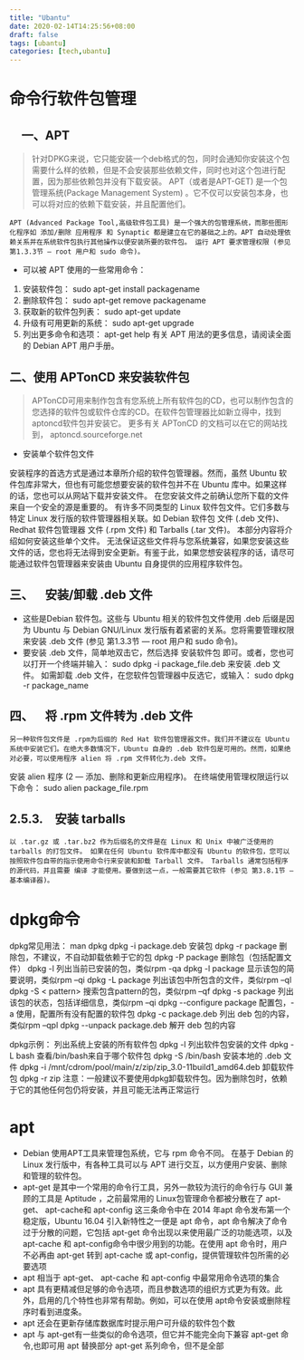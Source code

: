 ```yaml
---
title: "Ubantu"
date: 2020-02-14T14:25:56+08:00
draft: false
tags: [ubantu]
categories: [tech,ubantu]
---
```

#  命令行软件包管理
##  一、APT
> 针对DPKG来说，它只能安装一个deb格式的包，同时会通知你安装这个包需要什么样的依赖，但是不会安装那些依赖文件，同时也对这个包进行配置，因为那些依赖包并没有下载安装。
> APT（或者是APT-GET) 是一个包管理系统(Package Management System) 。它不仅可以安装包本身，也可以将对应的依赖下载安装，并且配置他们。
    
    APT (Advanced Package Tool,高级软件包工具) 是一个强大的包管理系统，而那些图形化程序如 添加/删除 应用程序 和 Synaptic 都是建立在它的基础之上的。APT 自动处理依赖关系并在系统软件包执行其他操作以便安装所要的软件包。 运行 APT 要求管理权限 (参见 第1.3.3节 ― root 用户和 sudo 命令)。 

* 可以被 APT 使用的一些常用命令：
1. 安装软件包：
sudo apt-get install packagename
2. 删除软件包：
sudo apt-get remove packagename
3. 获取新的软件包列表：
sudo apt-get update
4. 升级有可用更新的系统：
sudo apt-get upgrade
5. 列出更多命令和选项：
apt-get help
有关 APT 用法的更多信息，请阅读全面的 Debian APT 用户手册。

## 二、使用 APTonCD 来安装软件包
> APTonCD可用来制作包含有您系统上所有软件包的CD，也可以制作包含的您选择的软件包或软件仓库的CD。在软件包管理器比如新立得中，找到aptoncd软件包并安装它。
更多有关 APTonCD 的文档可以在它的网站找到， aptoncd.sourceforge.net

* 安装单个软件包文件
  
安装程序的首选方式是通过本章所介绍的软件包管理器。然而，虽然 Ubuntu 软件包库非常大，但也有可能您想要安装的软件包并不在 Ubuntu 库中。如果这样的话，您也可以从网站下载并安装文件。 在您安装文件之前确认您所下载的文件来自一个安全的源是重要的。 有许多不同类型的 Linux 软件包文件。它们多数与特定 Linux 发行版的软件管理器相关联。如 Debian 软件包 文件 (.deb 文件)、Redhat 软件包管理器 文件 (.rpm 文件) 和 Tarballs (.tar 文件)。 本部分内容将介绍如何安装这些单个文件。 无法保证这些文件将与您系统兼容，如果您安装这些文件的话，您也将无法得到安全更新。有鉴于此，如果您想安装程序的话，请尽可能通过软件包管理器来安装由 Ubuntu 自身提供的应用程序软件包。
## 三、 安装/卸载 .deb 文件

* 这些是Debian 软件包。这些与 Ubuntu 相关的软件包文件使用 .deb 后缀是因为 Ubuntu 与 Debian GNU/Linux 发行版有着紧密的关系。您将需要管理权限来安装 .deb 文件 (参见 第1.3.3节 ― root 用户和 sudo 命令)。
* 要安装 .deb 文件，简单地双击它，然后选择 安装软件包 即可。或者，您也可以打开一个终端并输入：
sudo dpkg -i package_file.deb 来安装 .deb 文件。
如需卸载 .deb 文件，在您软件包管理器中反选它，或输入：
sudo dpkg -r package_name
## 四、 将 .rpm 文件转为 .deb 文件
    另一种软件包文件是 .rpm为后缀的 Red Hat 软件包管理器文件。我们并不建议在 Ubuntu 系统中安装它们。在绝大多数情况下，Ubuntu 自身的 .deb 软件包是可用的。然而，如果绝对必要，可以使用程序 alien 将 .rpm 文件转化为.deb 文件。
安装 alien 程序 (2 ― 添加、删除和更新应用程序)。
在终端使用管理权限运行以下命令：
sudo alien package_file.rpm
## 2.5.3. 安装 tarballs
    以 .tar.gz 或 .tar.bz2 作为后缀名的文件是在 Linux 和 Unix 中被广泛使用的 tarballs 的打包文件。 如果在任何 Ubuntu 软件库中都没有 Ubuntu 的软件包，您可以按照软件包自带的指示使用命令行来安装和卸载 Tarball 文件。 Tarballs 通常包括程序的源代码，并且需要 编译 才能使用。要做到这一点，一般需要其它软件 (参见 第3.8.1节 ― 基本编译器)。


# dpkg命令
dpkg常见用法： man dpkg
dpkg -i package.deb 安装包
dpkg -r package 删除包，不建议，不自动卸载依赖于它的包
dpkg -P package 删除包（包括配置文件）
dpkg -l 列出当前已安装的包，类似rpm -qa
dpkg -l package 显示该包的简要说明，类似rpm –qi
dpkg -L package 列出该包中所包含的文件，类似rpm –ql
dpkg -S \< pattern\> 搜索包含pattern的包，类似rpm –qf
dpkg -s package 列出该包的状态，包括详细信息，类似rpm –qi
dpkg --configure package 配置包，-a 使用，配置所有没有配置的软件包
dpkg -c package.deb 列出 deb 包的内容，类似rpm –qpl
dpkg --unpack package.deb 解开 deb 包的内容

dpkg示例：
列出系统上安装的所有软件包
dpkg -l
列出软件包安装的文件
dpkg -L bash
查看/bin/bash来自于哪个软件包
dpkg -S /bin/bash
安装本地的 .deb 文件
dpkg -i /mnt/cdrom/pool/main/z/zip/zip_3.0-11build1_amd64.deb
卸载软件包
dpkg -r zip
注意：一般建议不要使用dpkg卸载软件包。因为删除包时，依赖于它的其他任何包仍将安装，并且可能无法再正常运行

# apt
* Debian 使用APT工具来管理包系统，它与 rpm 命令不同。 在基于 Debian 的 Linux 发行版中，有各种工具可以与 APT 进行交互，以方便用户安装、删除和管理的软件包。
* apt-get 是其中一个常用的命令行工具，另外一款较为流行的命令行与 GUI 兼顾的工具是 Aptitude ，之前最常用的 Linux包管理命令都被分散在了 apt-get、 apt-cache和 apt-config 这三条命令中在 2014 年apt 命令发布第一个稳定版，Ubuntu 16.04 引入新特性之一便是 apt 命令，apt 命令解决了命令过于分散的问题，它包括 apt-get 命令出现以来使用最广泛的功能选项，以及 apt-cache 和 apt-config命令中很少用到的功能。在使用 apt 命令时，用户不必再由 apt-get 转到 apt-cache 或 apt-config，提供管理软件包所需的必要选项
* apt 相当于 apt-get、 apt-cache 和 apt-config 中最常用命令选项的集合
* apt 具有更精减但足够的命令选项，而且参数选项的组织方式更为有效。此外，启用的几个特性也非常有帮助。例如，可以在使用 apt命令安装或删除程序时看到进度条。
* apt 还会在更新存储库数据库时提示用户可升级的软件包个数
* apt 与 apt-get有一些类似的命令选项，但它并不能完全向下兼容 apt-get 命令,也即可用 apt 替换部分 apt-get 系列命令，但不是全部
